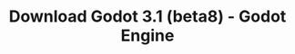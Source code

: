 ---
# Generated by /tools/generators/src/download_archive_generator !!! do not edit by hand !!!
title: 'Download Godot 3.1 (beta8) - Godot Engine'
type: 'download/archive'
name: '3.1'
flavor: 'beta8'
release_date: '2019-02-26T03:00:00-00:00'
release_notes: 'article/dev-snapshot-godot-3-1-beta-8/'
primaryPlatforms:
  - 'android.apk'
  - 'linux.64'
  - 'macos.universal'
  - 'windows.64'
  - 'linux_server.headless.64'
  - 'web'
  - 'templates'
links:
  android.apk:
    name: 'android.apk'
    title: 'Android'
    caption: 'APK Universal (ARM64 + ARMv7 + x86_64 + x86)'
    tags:
      - 'APK download'
      - 'ARM64/v7'
      - 'x86 (64 & 32 bit)'
    hosts:
      github_builds:
        regular: 'https://github.com/godotengine/godot-builds/releases/download/3.1-beta8/Godot_v3.1-beta8_android_editor.apk'
        mono: '#'
      github:
        regular: 'https://github.com/godotengine/godot/releases/download/3.1-beta8/Godot_v3.1-beta8_android_editor.apk'
        mono: '#'
  linux.64:
    name: 'linux.64'
    title: 'Linux'
    caption: 'Padrão (x86_64)'
    tags:
      - '64 bit'
    hosts:
      github_builds:
        regular: 'https://github.com/godotengine/godot-builds/releases/download/3.1-beta8/Godot_v3.1-beta8_x11.64.zip'
        mono: 'https://github.com/godotengine/godot-builds/releases/download/3.1-beta8/Godot_v3.1-beta8_mono_x11_64.zip'
      github:
        regular: 'https://github.com/godotengine/godot/releases/download/3.1-beta8/Godot_v3.1-beta8_x11.64.zip'
        mono: 'https://github.com/godotengine/godot/releases/download/3.1-beta8/Godot_v3.1-beta8_mono_x11_64.zip'
  macos.universal:
    name: 'macos.universal'
    title: 'macOS'
    caption: 'Universal (x86_64 + Silício da Apple)'
    tags:
      - 'Intel/Apple Silicon'
      - '64 bit'
    hosts:
      github_builds:
        regular: 'https://github.com/godotengine/godot-builds/releases/download/3.1-beta8/Godot_v3.1-beta8_osx.universal.zip'
        mono: 'https://github.com/godotengine/godot-builds/releases/download/3.1-beta8/Godot_v3.1-beta8_mono_osx.universal.zip'
      github:
        regular: 'https://github.com/godotengine/godot/releases/download/3.1-beta8/Godot_v3.1-beta8_osx.universal.zip'
        mono: 'https://github.com/godotengine/godot/releases/download/3.1-beta8/Godot_v3.1-beta8_mono_osx.universal.zip'
  windows.64:
    name: 'windows.64'
    title: 'Windows'
    caption: 'Padrão (x86_64)'
    tags:
      - '64 bit'
    hosts:
      github_builds:
        regular: 'https://github.com/godotengine/godot-builds/releases/download/3.1-beta8/Godot_v3.1-beta8_win64.exe.zip'
        mono: 'https://github.com/godotengine/godot-builds/releases/download/3.1-beta8/Godot_v3.1-beta8_mono_win64.zip'
      github:
        regular: 'https://github.com/godotengine/godot/releases/download/3.1-beta8/Godot_v3.1-beta8_win64.exe.zip'
        mono: 'https://github.com/godotengine/godot/releases/download/3.1-beta8/Godot_v3.1-beta8_mono_win64.zip'
  linux_server.headless.64:
    name: 'linux_server.headless.64'
    title: 'Linux Server'
    caption: 'Headless (x86_64)'
    tags:
      - '64 bit'
      - 'Headless'
    hosts:
      github_builds:
        regular: 'https://github.com/godotengine/godot-builds/releases/download/3.1-beta8/Godot_v3.1-beta8_linux_headless.64.zip'
        mono: 'https://github.com/godotengine/godot-builds/releases/download/3.1-beta8/Godot_v3.1-beta8_mono_linux_headless_64.zip'
      github:
        regular: 'https://github.com/godotengine/godot/releases/download/3.1-beta8/Godot_v3.1-beta8_linux_headless.64.zip'
        mono: 'https://github.com/godotengine/godot/releases/download/3.1-beta8/Godot_v3.1-beta8_mono_linux_headless_64.zip'
  web:
    name: 'web'
    title: 'Editor Web'
    caption: ''
    tags:
      - 'Self-hosted'
      - 'Cross-platform'
    hosts:
      github_builds:
        regular: 'https://github.com/godotengine/godot-builds/releases/download/3.1-beta8/Godot_v3.1-beta8_web_editor.zip'
        mono: '#'
      github:
        regular: 'https://github.com/godotengine/godot/releases/download/3.1-beta8/Godot_v3.1-beta8_web_editor.zip'
        mono: '#'
  linux.32:
    name: 'linux.32'
    title: 'Linux'
    caption: 'Padrão (x86)'
    tags:
      - '32 bit'
    hosts:
      github_builds:
        regular: 'https://github.com/godotengine/godot-builds/releases/download/3.1-beta8/Godot_v3.1-beta8_x11.32.zip'
        mono: 'https://github.com/godotengine/godot-builds/releases/download/3.1-beta8/Godot_v3.1-beta8_mono_x11_32.zip'
      github:
        regular: 'https://github.com/godotengine/godot/releases/download/3.1-beta8/Godot_v3.1-beta8_x11.32.zip'
        mono: 'https://github.com/godotengine/godot/releases/download/3.1-beta8/Godot_v3.1-beta8_mono_x11_32.zip'
  windows.32:
    name: 'windows.32'
    title: 'Windows'
    caption: 'Padrão (x86)'
    tags:
      - '32 bit'
    hosts:
      github_builds:
        regular: 'https://github.com/godotengine/godot-builds/releases/download/3.1-beta8/Godot_v3.1-beta8_win32.exe.zip'
        mono: 'https://github.com/godotengine/godot-builds/releases/download/3.1-beta8/Godot_v3.1-beta8_mono_win32.zip'
      github:
        regular: 'https://github.com/godotengine/godot/releases/download/3.1-beta8/Godot_v3.1-beta8_win32.exe.zip'
        mono: 'https://github.com/godotengine/godot/releases/download/3.1-beta8/Godot_v3.1-beta8_mono_win32.zip'
  linux_server.64:
    name: 'linux_server.64'
    title: 'Servidor Linux'
    caption: 'Padrão (x86_64)'
    tags:
      - '64 bit'
    hosts:
      github_builds:
        regular: 'https://github.com/godotengine/godot-builds/releases/download/3.1-beta8/Godot_v3.1-beta8_linux_server.64.zip'
        mono: 'https://github.com/godotengine/godot-builds/releases/download/3.1-beta8/Godot_v3.1-beta8_mono_linux_server_64.zip'
      github:
        regular: 'https://github.com/godotengine/godot/releases/download/3.1-beta8/Godot_v3.1-beta8_linux_server.64.zip'
        mono: 'https://github.com/godotengine/godot/releases/download/3.1-beta8/Godot_v3.1-beta8_mono_linux_server_64.zip'
  aar_library:
    name: 'aar_library'
    title: 'Biblioteca de AAR'
    caption: ''
    tags:
      - 'Android plugins'
      - 'Java'
      - 'Kotlin'
    hosts:
      github_builds:
        regular: 'https://github.com/godotengine/godot-builds/releases/download/3.1-beta8/godot-lib.3.1.beta8.release.aar'
        mono: 'https://github.com/godotengine/godot-builds/releases/download/3.1-beta8/godot-lib.3.1.beta8.mono.release.aar'
      github:
        regular: 'https://github.com/godotengine/godot/releases/download/3.1-beta8/godot-lib.3.1.beta8.release.aar'
        mono: 'https://github.com/godotengine/godot/releases/download/3.1-beta8/godot-lib.3.1.beta8.mono.release.aar'
  templates:
    name: 'templates'
    title: 'Modelos de exportação'
    caption: ''
    tags:
      - 'Utilizado para exportar os seus jogos para todas as plataformas suportadas'
    hosts:
      github_builds:
        regular: 'https://github.com/godotengine/godot-builds/releases/download/3.1-beta8/Godot_v3.1-beta8_export_templates.tpz'
        mono: 'https://github.com/godotengine/godot-builds/releases/download/3.1-beta8/Godot_v3.1-beta8_mono_export_templates.tpz'
      github:
        regular: 'https://github.com/godotengine/godot/releases/download/3.1-beta8/Godot_v3.1-beta8_export_templates.tpz'
        mono: 'https://github.com/godotengine/godot/releases/download/3.1-beta8/Godot_v3.1-beta8_mono_export_templates.tpz'
---